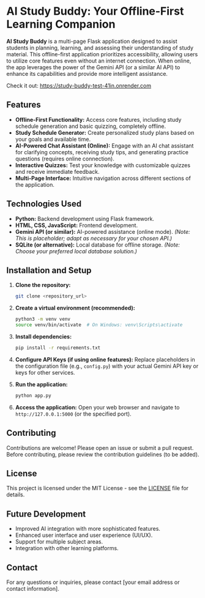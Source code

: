 # AI Study Buddy: Your Offline-First Learning Companion

**AI Study Buddy** is a multi-page Flask application designed to assist students in planning, learning, and assessing their understanding of study material.  This offline-first application prioritizes accessibility, allowing users to utilize core features even without an internet connection.  When online, the app leverages the power of the Gemini API (or a similar AI API) to enhance its capabilities and provide more intelligent assistance.

Check it out: https://study-buddy-test-41in.onrender.com

## Features

* **Offline-First Functionality:**  Access core features, including study schedule generation and basic quizzing, completely offline.
* **Study Schedule Generator:** Create personalized study plans based on your goals and available time.
* **AI-Powered Chat Assistant (Online):**  Engage with an AI chat assistant for clarifying concepts, receiving study tips, and generating practice questions (requires online connection).
* **Interactive Quizzes:** Test your knowledge with customizable quizzes and receive immediate feedback.
* **Multi-Page Interface:** Intuitive navigation across different sections of the application.


## Technologies Used

* **Python:** Backend development using Flask framework.
* **HTML, CSS, JavaScript:** Frontend development.
* **Gemini API (or similar):** AI-powered assistance (online mode).  *(Note:  This is placeholder; adapt as necessary for your chosen API.)*
* **SQLite (or alternative):** Local database for offline storage. *(Note: Choose your preferred local database solution.)*


## Installation and Setup

1. **Clone the repository:**
   ```bash
   git clone <repository_url>
   ```

2. **Create a virtual environment (recommended):**
   ```bash
   python3 -m venv venv
   source venv/bin/activate  # On Windows: venv\Scripts\activate
   ```

3. **Install dependencies:**
   ```bash
   pip install -r requirements.txt
   ```

4. **Configure API Keys (if using online features):**  Replace placeholders in the configuration file (e.g., `config.py`) with your actual Gemini API key or keys for other services.

5. **Run the application:**
   ```bash
   python app.py
   ```

6. **Access the application:** Open your web browser and navigate to `http://127.0.0.1:5000` (or the specified port).


## Contributing

Contributions are welcome! Please open an issue or submit a pull request.  Before contributing, please review the contribution guidelines (to be added).


## License

This project is licensed under the MIT License - see the [LICENSE](LICENSE) file for details.


## Future Development

* Improved AI integration with more sophisticated features.
* Enhanced user interface and user experience (UI/UX).
* Support for multiple subject areas.
* Integration with other learning platforms.


## Contact

For any questions or inquiries, please contact [your email address or contact information].
